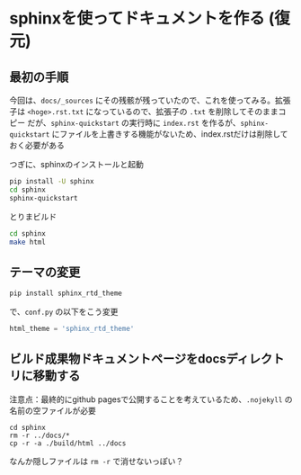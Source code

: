 # sphinxを使ってドキュメントを作る (復元)

## 最初の手順

今回は、`docs/_sources` にその残骸が残っていたので、これを使ってみる。拡張子は `<hoge>.rst.txt` になっているので、拡張子の `.txt` を削除してそのままコピー
だが、`sphinx-quickstart` の実行時に `index.rst` を作るが、`sphinx-quickstart` にファイルを上書きする機能がないため、index.rstだけは削除しておく必要がある

つぎに、sphinxのインストールと起動

```bash
pip install -U sphinx
cd sphinx
sphinx-quickstart
```

とりまビルド

```bash
cd sphinx
make html
```

## テーマの変更


```bash
pip install sphinx_rtd_theme
```

で、`conf.py` の以下をこう変更

```python
html_theme = 'sphinx_rtd_theme'
```


## ビルド成果物ドキュメントページをdocsディレクトリに移動する

注意点：最終的にgithub pagesで公開することを考えているため、`.nojekyll` の名前の空ファイルが必要

```
cd sphinx
rm -r ../docs/*
cp -r -a ./build/html ../docs
```

なんか隠しファイルは `rm -r` で消せないっぽい？
